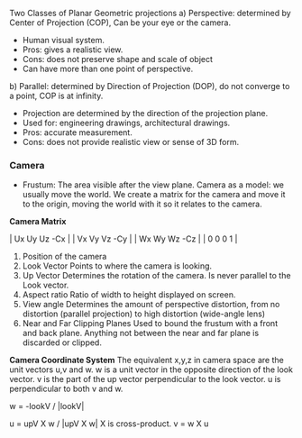Two Classes of Planar Geometric projections
a) Perspective: determined by Center of Projection (COP),
Can be your eye or the camera.
- Human visual system.
- Pros: gives a realistic view.
- Cons: does not preserve shape and scale of object
- Can have more than one point of perspective.

b) Parallel: determined by Direction of Projection (DOP), do not converge to a point, COP is at infinity.
- Projection are determined by the direction of the projection plane.
- Used for: engineering drawings, architectural drawings.
- Pros: accurate measurement.
- Cons: does not provide realistic view or sense of 3D form.


### Camera
- Frustum: The area visible after the view plane.
Camera as a model: we usually move the world.
We create a matrix for the camera and move it to the origin, moving the world with it so it relates to the camera.

**Camera Matrix**

| Ux  Uy  Uz  -Cx |
| Vx  Vy  Vz  -Cy  |
| Wx Wy Wz -Cz  |
| 0    0    0      1     |

1. Position of the camera
2.  Look Vector
	Points to where the camera is looking.
3.  Up Vector
	Determines the rotation of the camera. Is never parallel to the Look vector.
4.  Aspect ratio
	 Ratio of width to height displayed on screen.
5.  View angle
	Determines the amount of perspective distortion, from no distortion (parallel projection) to high distortion (wide-angle lens)
6.  Near and Far Clipping Planes
	 Used to bound the frustum with a front and back plane. Anything not between the near and far plane is discarded or clipped.

**Camera Coordinate System**
The equivalent x,y,z in camera space are the unit vectors u,v and w.
w is a unit vector in the opposite direction of the look vector.
v is the part of the up vector perpendicular to the look vector.
u is perpendicular to both v and w.

w = -lookV / |lookV| 

u =  upV X w / |upV X w|
	X is cross-product.
v = w X u
